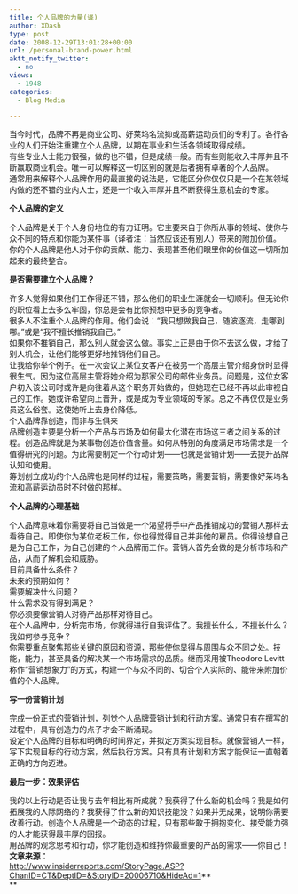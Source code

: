 ```yaml
---
title: 个人品牌的力量(译)
author: XDash
type: post
date: 2008-12-29T13:01:28+00:00
url: /personal-brand-power.html
aktt_notify_twitter:
  - no
views:
  - 1948
categories:
  - Blog Media

---
```

当今时代，品牌不再是商业公司、好莱坞名流抑或高薪运动员们的专利了。各行各业的人们开始注重建立个人品牌，以期在事业和生活各领域取得成绩。  
有些专业人士能力很强，做的也不错，但是成绩一般。而有些则能收入丰厚并且不断赢取商业机会。唯一可以解释这一切区别的就是后者拥有卓著的个人品牌。  
通常用来解释个人品牌作用的最直接的说法是，它能区分你仅仅只是一个在某领域内做的还不错的业内人士，还是一个收入丰厚并且不断获得生意机会的专家。

**个人品牌的定义**

个人品牌是关于个人身份地位的有力证明。它主要来自于你所从事的领域、使你与众不同的特点和你能为某件事（译者注：当然应该还有别人）带来的附加价值。  
你的个人品牌是他人对于你的贡献、能力、表现甚至他们眼里你的价值这一切所加起来的最终整合。

**是否需要建立个人品牌？**

许多人觉得如果他们工作得还不错，那么他们的职业生涯就会一切顺利。但无论你的职位看上去多么牢固，你总是会有比你预想中更多的竞争者。  
很多人不注重个人品牌的作用。他们会说：“我只想做我自己，随波逐流，走哪到哪。”或是“我不擅长推销我自己。”  
如果你不推销自己，那么别人就会这么做。事实上正是由于你不去这么做，才给了别人机会，让他们能够更好地推销他们自己。  
让我给你举个例子。在一次会议上某位女客户在被另一个高层主管介绍身份时显得很生气。因为这位高层主管将她介绍为那家公司的邮件业务员。问题是，这位女客户初入该公司时或许是向往着从这个职务开始做的，但她现在已经不再以此审视自己的工作。她或许希望向上晋升，或是成为专业领域的专家。总之不再仅仅是业务员这么俗套。这使她听上去身价降低。  
个人品牌靠创造，而非与生俱来  
品牌创造主要是分析一个产品与市场及如何最大化潜在市场这三者之间关系的过程。创造品牌就是为某事物创造价值含量。如何从特别的角度满足市场需求是一个值得研究的问题。为此需要制定一个行动计划——也就是营销计划——去提升品牌认知和使用。  
筹划创立成功的个人品牌也是同样的过程，需要策略，需要营销，需要像好莱坞名流和高薪运动员时不时做的那样。

**个人品牌的心理基础**

个人品牌意味着你需要将自己当做是一个渴望将手中产品推销成功的营销人那样去看待自己。即使你为某位老板工作，你也得觉得自己并非他的雇员。你得设想自己是为自己工作，为自己创建的个人品牌而工作。营销人首先会做的是分析市场和产品，从而了解机会和威胁。  
目前具备什么条件？  
未来的预期如何？  
需要解决什么问题？  
什么需求没有得到满足？  
你必须要像营销人对待产品那样对待自己。  
在个人品牌中，分析完市场，你就得进行自我评估了。我擅长什么，不擅长什么？我如何参与竞争？  
你需要重点聚焦那些关键的原因和资源，那些使你显得与周围与众不同之处。技能，能力，甚至具备的解决某一个市场需求的品质。继而采用被Theodore Levitt称作“营销想象力”的方式，构建一个与众不同的、切合个人实际的、能带来附加价值的个人品牌。

**写一份营销计划**

完成一份正式的营销计划，列觉个人品牌营销计划和行动方案。通常只有在撰写的过程中，具有创造力的点子才会不断涌现。  
设定个人品牌的目标和明确的时间界定，并拟定方案实现目标。就像营销人一样，写下实现目标的行动方案，然后执行方案。只有具有计划和方案才能保证一直朝着正确的方向迈进。

**最后一步：效果评估**

我的以上行动是否让我与去年相比有所成就？我获得了什么新的机会吗？我是如何拓展我的人际网络的？我获得了什么新的知识技能没？如果并无成果，说明你需要改善行动。创造个人品牌是一个动态的过程，只有那些敢于拥抱变化、接受能力强的人才能获得最丰厚的回报。  
用品牌的观念思考和行动，你才能创造和维持你最重要的产品的需求——你自己！  
**文章来源：**  
http://www.insiderreports.com/StoryPage.ASP?ChanID=CT&DeptID=&StoryID=20006710&HideAd=1**  
**